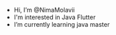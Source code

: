 - Hi, I’m @NimaMolavii
- I'm interested in Java Flutter
- I’m currently learning java master

<!---
NimaMolavii/NimaMolavii is a ✨ special ✨ repository because its `README.md` (this file) appears on your GitHub profile.
You can click the Preview link to take a look at your changes.
--->
